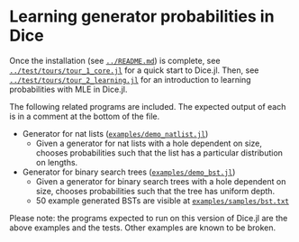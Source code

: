 # Learning generator probabilities in Dice

Once the installation (see [`../README.md`](../README.md)) is complete, see [`../test/tours/tour_1_core.jl`](../test/tours/tour_1_core.jl) for a quick start to Dice.jl. Then, see [`../test/tours/tour_2_learning.jl`](../test/tours/tour_2_learning.jl) for an introduction to learning probabilities with MLE in Dice.jl.

The following related programs are included. The expected output of each is in a comment at the bottom of the file.
- Generator for nat lists ([`examples/demo_natlist.jl`](examples/demo_natlist.jl))
  - Given a generator for nat lists with a hole dependent on size, chooses probabilities such that the list has a particular distribution on lengths.
- Generator for binary search trees ([`examples/demo_bst.jl`](examples/demo_bst.jl))
  - Given a generator for binary search trees with a hole dependent on size, chooses probabilities such that the tree has uniform depth.
  - 50 example generated BSTs are visible at [`examples/samples/bst.txt`](examples/samples/bst.txt)

Please note: the programs expected to run on this version of Dice.jl are the above examples and the tests. Other examples are known to be broken.
